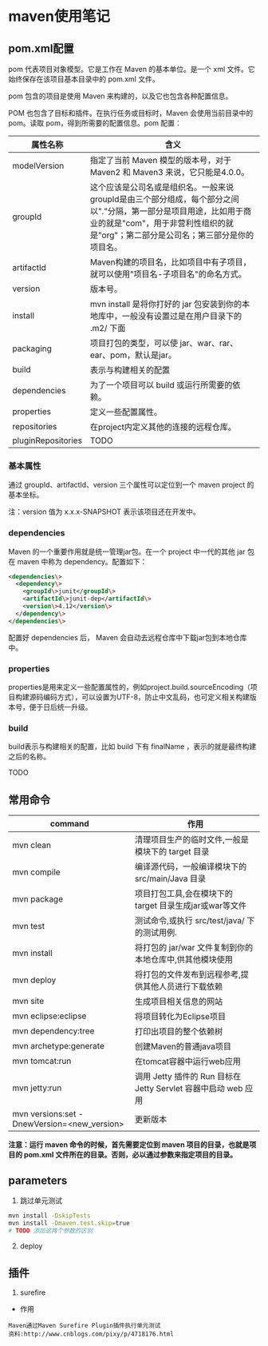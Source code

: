 # maven使用笔记

## pom.xml配置

pom 代表项目对象模型。它是工作在 Maven 的基本单位。是一个 xml 文件。它始终保存在该项目基本目录中的 pom.xml  文件。

pom 包含的项目是使用 Maven 来构建的，以及它也包含各种配置信息。

POM 也包含了目标和插件。在执行任务或目标时，Maven 会使用当前目录中的pom。读取 pom，得到所需要的配置信息。pom 配置：

属性名称 | 含义
---|---|
modelVersion | 指定了当前 Maven 模型的版本号，对于 Maven2 和 Maven3 来说，它只能是4.0.0。
groupId | 这个应该是公司名或是组织名。一般来说groupId是由三个部分组成，每个部分之间以"."分隔，第一部分是项目用途，比如用于商业的就是"com"，用于非营利性组织的就是"org"；第二部分是公司名；第三部分是你的项目名。
artifactId | Maven构建的项目名，比如项目中有子项目，就可以使用"项目名-子项目名"的命名方式。
version | 版本号。
install | mvn install 是将你打好的 jar 包安装到你的本地库中，一般没有设置过是在用户目录下的 .m2/ 下面
packaging | 项目打包的类型，可以使 jar、war、rar、ear、pom，默认是jar。
build | 表示与构建相关的配置
dependencies | 为了一个项目可以 build 或运行所需要的依赖。
properties | 定义一些配置属性。
repositories | 在project内定义其他的连接的远程仓库。
pluginRepositories | TODO

### 基本属性  

通过 groupId、artifactId、version 三个属性可以定位到一个 maven project 的基本坐标。

注：version 值为 x.x.x-SNAPSHOT 表示该项目还在开发中。

### dependencies

Maven 的一个重要作用就是统一管理jar包。在一个 project 中一代的其他 jar 包在 maven 中称为 dependency。配置如下：

```xml
<dependencies\>
  <dependency\>
    <groupId\>junit</groupId\>
    <artifactId\>junit-dep</artifactId\>
    <version\>4.12</version\>
  </dependency\>
</dependencies\>
```

配置好 dependencies 后， Maven 会自动去远程仓库中下载jar包到本地仓库中。

### properties

properties是用来定义一些配置属性的，例如project.build.sourceEncoding（项目构建源码编码方式），可以设置为UTF-8，防止中文乱码，也可定义相关构建版本号，便于日后统一升级。

### build

build表示与构建相关的配置，比如 build 下有 finalName ，表示的就是最终构建之后的名称。

TODO

## 常用命令

command | 作用
---|---
mvn clean | 清理项目生产的临时文件,一般是模块下的 target 目录
mvn compile | 编译源代码，一般编译模块下的 src/main/Java 目录
mvn package | 项目打包工具,会在模块下的 target 目录生成jar或war等文件
mvn test | 测试命令,或执行 src/test/java/ 下的测试用例.
mvn install | 将打包的 jar/war 文件复制到你的本地仓库中,供其他模块使用
mvn deploy | 将打包的文件发布到远程参考,提供其他人员进行下载依赖
mvn site | 生成项目相关信息的网站
mvn eclipse:eclipse | 将项目转化为Eclipse项目
mvn dependency:tree | 打印出项目的整个依赖树  
mvn archetype:generate | 创建Maven的普通java项目
mvn tomcat:run | 在tomcat容器中运行web应用
mvn jetty:run | 调用 Jetty 插件的 Run 目标在 Jetty Servlet 容器中启动 web 应用
mvn versions:set -DnewVersion=<new_version> | 更新版本

**注意：运行 maven 命令的时候，首先需要定位到 maven 项目的目录，也就是项目的 pom.xml 文件所在的目录。否则，必以通过参数来指定项目的目录。**


## parameters

1. 跳过单元测试

```bash
mvn install -DskipTests
mvn install -Dmaven.test.skip=true
# TODO 添加这两个参数的区别
```

2. deploy



## 插件

1. surefire

  - 作用

```
Maven通过Maven Surefire Plugin插件执行单元测试
资料:http://www.cnblogs.com/pixy/p/4718176.html
```
